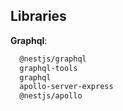## Libraries

**Graphql**:

```bash
  @nestjs/graphql
  graphql-tools
  graphql
  apollo-server-express
  @nestjs/apollo
```
